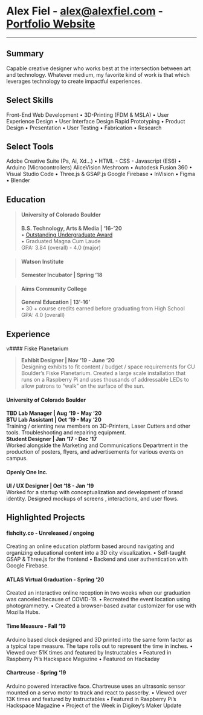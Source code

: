 # **Alex Fiel** - <alex@alexfiel.com> - [Portfolio Website](https://alexfiel.com)

---

## Summary
Capable creative designer who works best at the intersection between art and technology. Whatever medium, my
favorite kind of work is that which leverages technology to create impactful experiences.

## Select Skills  
Front-End Web Development • 3D-Printing (FDM & MSLA) • User Experience Design • User Interface Design
Rapid Prototyping • Product Design • Presentation • User Testing • Fabrication • Research

## Select Tools
Adobe Creative Suite (Ps, Ai, Xd…) • HTML - CSS - Javascript (ES6) • Arduino (Microcontrollers)
AliceVision Meshroom • Autodesk Fusion 360 • Visual Studio Code • Three.js & GSAP.js
Google Firebase • InVision • Figma • Blender

## Education   
> #### University of Colorado Boulder
>  **B.S. Technology, Arts & Media | ‘16-’20**     
>    • [Outstanding Undergraduate Award](https://bit.ly/FielBio)    
>    • Graduated Magna Cum Laude  
>      GPA: 3.84 (overall) - 4.0 (major)  

>#### Watson Institute
>  **Semester Incubator | Spring ‘18**    

>#### Aims Community College
>  **General Education | 13’-16’**    
>    • 30 + course credits earned before graduating from High School  
>      GPA: 4.0 (overall)

## Experience
v#### Fiske Planetarium
>  **Exhibit Designer | Nov ‘19 - June ‘20**    
>    Designing exhibits to fit content / budget / space requirements for CU
>    Boulder’s Fiske Planetarium. Created a large scale installation that runs on
>    a Raspberry Pi and uses thousands of addressable LEDs to allow patrons to
>    “walk” on the surface of the sun.

#### University of Colorado Boulder
  **TBD Lab Manager | Aug ‘19 - May ‘20**   
  **BTU Lab Assistant | Oct ‘19 - May ‘20**    
    Training / orienting new members on 3D-Printers, Laser Cutters and other
    tools. Troubleshooting and repairing equipment.  
  **Student Designer | Jan ‘17 - Dec ‘17**    
    Worked alongside the Marketing and Communications Department in the
    production of posters, flyers, and advertisements for various events on
    campus.

#### Openly One Inc.
  **UI / UX Designer | Oct ‘18 - Jan ‘19**  
    Worked for a startup with conceptualization and development of brand
    identity. Designed mockups of screens , interactions, and user flows.

## Highlighted Projects
#### fishcity.co - Unreleased / ongoing
  Creating an online education platform based around navigating and organizing educational content into a 3D city visualization.
    • Self-taught GSAP & Three.js for the frontend
    • Backend and user authentication with Google Firebase.

#### ATLAS Virtual Graduation - Spring ‘20
  Created an interactive online reception in two weeks when our graduation was canceled because of COVID-19.
    • Recreated the event location using photogrammetry.
    • Created a browser-based avatar customizer for use with Mozilla Hubs.

#### Time Measure - Fall ‘19
  Arduino based clock designed and 3D printed into the same form factor as a
  typical tape measure. The tape rolls out to represent the time in inches.
    • Viewed over 51K times and featured by Instructables
    • Featured in Raspberry Pi’s Hackspace Magazine
    • Featured on Hackaday

#### Chartreuse - Spring ‘19
  Arduino powered interactive face. Chartreuse uses an ultrasonic sensor
  mounted on a servo motor to track and react to passerby.
    • Viewed over 13K times and featured by Instructables
    • Featured in Raspberry Pi’s Hackspace Magazine
    • Project of the Week in Digikey’s Maker Update
